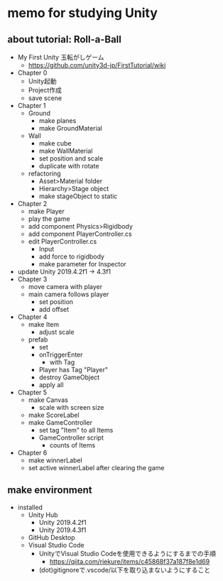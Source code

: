 # memo for studying Unity

## about tutorial: Roll-a-Ball

- My First Unity 玉転がしゲーム
  - https://github.com/unity3d-jp/FirstTutorial/wiki
- Chapter 0
  - Unity起動
  - Project作成
  - save scene
- Chapter 1
  - Ground
    - make planes
    - make GroundMaterial
  - Wall
    - make cube
    - make WallMaterial
    - set position and scale
    - duplicate with rotate
  - refactoring
    - Asset>Material folder
    - Hierarchy>Stage object
    - make stageObject to static
- Chapter 2
  - make Player
  - play the game
  - add component Physics>Rigidbody
  - add component PlayerController.cs
  - edit PlayerController.cs
    - Input
    - add force to rigidbody
    - make parameter for Inspector
- update Unity 2019.4.2f1 -> 4.3f1
- Chapter 3
  - move camera with player
  - main camera follows player
    - set position
    - add offset
- Chapter 4
  - make Item
    - adjust scale
  - prefab
    - set
    - onTriggerEnter
      - with Tag
    - Player has Tag "Player"
    - destroy GameObject
    - apply all
- Chapter 5
  - make Canvas
    - scale with screen size
  - make ScoreLabel
  - make GameController
    - set tag "Item" to all Items
    - GameController script
      - counts of Items
- Chapter 6
  - make winnerLabel
  - set active winnerLabel after clearing the game

## make environment

- installed
  - Unity Hub
    - Unity 2019.4.2f1
    - Unity 2019.4.3f1
  - GitHub Desktop
  - Visual Studio Code
    - UnityでVisual Studio Codeを使用できるようにするまでの手順
      - https://qiita.com/riekure/items/c45868f37a187f8e1d69
    - (dot)gitignoreで.vscode/以下を取り込まないようにすること

